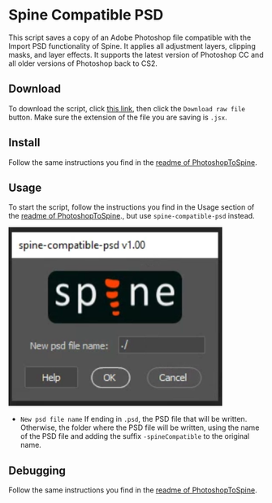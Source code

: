 # Spine Compatible PSD

This script saves a copy of an Adobe Photoshop file compatible with the Import PSD functionality of Spine.
It applies all adjustment layers, clipping masks, and layer effects.
It supports the latest version of Photoshop CC and all older versions of Photoshop back to CS2.

## Download

To download the script, click [this link](https://github.com/EsotericSoftware/spine-scripts/blob/master/photoshop/PhotoshopToSpine.jsx), then click the `Download raw file` button. Make sure the extension of the file you are saving is `.jsx`.

## Install

Follow the same instructions you find in the [readme of PhotoshopToSpine](../README.md#install).

## Usage

To start the script, follow the instructions you find in the Usage section of the [readme of PhotoshopToSpine](../README.md#usage)., but use `spine-compatible-psd` instead. 

![](image.png)

* `New psd file name` If ending in `.psd`, the PSD file that will be written. Otherwise, the folder where the PSD file will be written, using the name of the PSD file and adding the suffix `-spineCompatible` to the original name.

## Debugging

Follow the same instructions you find in the [readme of PhotoshopToSpine](../README.md#debugging).
